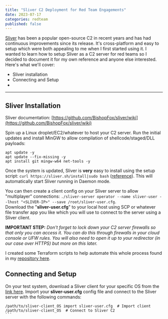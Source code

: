 ```yaml
---
title: "Sliver C2 Deployment for Red Team Engagements"
date: 2023-07-17
categories: redteam
published: false
---
```


[Sliver](https://github.com/BishopFox/sliver/) has been a popular open-source C2 in recent years and has had continuous improvements since its release. It's cross-platform and easy to setup which were both appealing to me when I first started using it. I wanted to learn how to setup Sliver as a C2 server for red teams so I decided to document it for my own reference and anyone else interested. Here's what we'll cover:

- Sliver installation
- Connecting and Setup
- 

---------------------------------------------

## Sliver Installation

Sliver documentation: [https://github.com/BishopFox/sliver/wiki](https://github.com/BishopFox/sliver/wiki)

Spin up a Linux droplet/EC2/whatever to host your C2 server. Run the initial updates and install MinGW to allow compilation of shellcode/staged/DLL payloads:
```
apt update -y
apt update --fix-missing -y
apt install git mingw-w64 net-tools -y
```

Once the system is updated, Sliver is __very__ easy to install using the setup script: `curl https://sliver.sh/install|sudo bash` ([reference](https://github.com/BishopFox/sliver/#getting-started)). This will automatically start Sliver running in Daemon mode.

You can then create a client config on your Sliver server to allow "multiplayer" connections: `./sliver-server operator --name sliver-user --lhost "<SLIVER-IP>" --save /root/sliver-user.cfg`.<br />
Download the "**sliver-user.cfg**" to your local host using SCP or whatever file transfer app you like which you will use to connect to the server using a Sliver client.

__IMPORTANT STEP:__ *Don't forget to lock down your C2 server firewalls so that only you can access it. You can do this through firewalls in your cloud console or UFW rules. You will also need to open it up to your redirector (in our case over HTTPS) but more on this later.*

I created some Terraform scripts to help automate this whole process found in my [repository here](https://github.com/wsummerhill/Automation-Scripts/tree/main/Sliver-C2-deployment_DigitalOcean).

## Connecting and Setup

On your test system, download a Sliver client for your specific OS from the [link here](https://github.com/BishopFox/sliver/releases). Import your **sliver-user.cfg** config file and connect to the Sliver server with the following commands:<br />
````
/path/to/sliver-client_OS import sliver-user.cfg  # Import client
/path/to/sliver-client_OS  # Connect to Sliver C2
```
